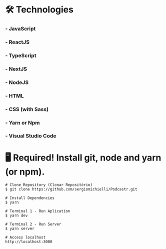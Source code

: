 # 🛠 Technologies
### - JavaScript
### - ReactJS
### - TypeScript
### - NextJS
### - NodeJS
### - HTML
### - CSS (with Sass)
### - Yarn or Npm
### - Visual Studio Code

# 🖥️ Required! Install git, node and yarn (or npm).
```
# Clone Repository (Clonar Repositório)
$ git clone https://github.com/sergiomichielli/Podcastr.git

# Install Dependencies
$ yarn

# Terminal 1 - Run Aplication
$ yarn dev

# Terminal 2 - Run Server
$ yarn server

# Access localhost
http://localhost:3000
```
